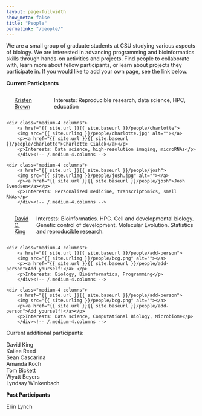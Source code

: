 ```yaml
---
layout: page-fullwidth
show_meta: false
title: "People"
permalink: "/people/"
---
```


We are a small group of graduate students at CSU studying various aspects of biology. 
We are interested in advancing programming and bioinformatics skills through hands-on activities and projects. 
Find people to collaborate with, learn more about fellow participants, or learn about projects
they participate in. If you would like to add your own page, see the link below.

<!--more-->

<b> Current Participants </b>

<div class="row t30">
    <div class="medium-4 columns">
        <a href="{{ site.url }}{{ site.baseurl }}/people/kristen">
        <img src="{{ site.urlimg }}/people/kristen.jpg" alt=""></a>
        <p><a href="{{ site.url }}{{ site.baseurl }}/people/kristen">Kristen Brown</a> </p>
        <p>Interests: Reproducible research, data science, HPC, education</p>
        </div><!-- /.medium-4.columns -->

    <div class="medium-4 columns">
        <a href="{{ site.url }}{{ site.baseurl }}/people/charlotte">
        <img src="{{ site.urlimg }}/people/charlotte.jpg" alt=""></a>
        <p><a href="{{ site.url }}{{ site.baseurl }}/people/charlotte">Charlotte Cialek</a></p>
        <p>Interests: Data science, high-resolution imaging, microRNAs</p>
        </div><!-- /.medium-4.columns -->

    <div class="medium-4 columns">
        <a href="{{ site.url }}{{ site.baseurl }}/people/josh">
        <img src="{{ site.urlimg }}/people/josh.jpg" alt=""></a>
        <p><a href="{{ site.url }}{{ site.baseurl }}/people/josh">Josh Svendsen</a></p>
        <p>Interests: Personalized medicine, transcriptomics, small RNAs</p>
        </div><!-- /.medium-4.columns -->
        
</div><!-- /.row -->

<div class="row t30">
    <div class="medium-4 columns">
        <a href="{{ site.url }}{{ site.baseurl }}/people/davidk">
        <img src="{{ site.urlimg }}/people/davidk.jpg" alt=""></a>
        <p><a href="{{ site.url }}{{ site.baseurl }}/people/davidk">David C. King</a></p>
        <p>Interests: Bioinformatics. HPC. Cell and developmental biology. Genetic control of development. Molecular Evolution. Statistics and reproducible research.</p>
        </div><!-- /.medium-4.columns -->
        
    <div class="medium-4 columns">
        <a href="{{ site.url }}{{ site.baseurl }}/people/add-person">
        <img src="{{ site.urlimg }}/people/bcg.png" alt=""></a>
        <p><a href="{{ site.url }}{{ site.baseurl }}/people/add-person">Add yourself!</a> </p>
        <p>Interests: Biology, Bioinformatics, Programming</p>
        </div><!-- /.medium-4.columns -->
        
    <div class="medium-4 columns">
        <a href="{{ site.url }}{{ site.baseurl }}/people/add-person">
        <img src="{{ site.urlimg }}/people/bcg.png" alt=""></a>
        <p><a href="{{ site.url }}{{ site.baseurl }}/people/add-person">Add yourself!</a></p>
        <p>Interests: Data science, Computational Biology, Microbiome</p>
        </div><!-- /.medium-4.columns -->

</div><!-- /.row -->

Current additional participants:<br>

David King<br>
Kailee Reed<br>
Sean Cascarina<br>
Amanda Koch<br>
Tom Bickett<br>
Wyatt Beyers<br>
Lyndsay Winkenbach<br>


<b> Past Participants </b>

Erin Lynch<br>
